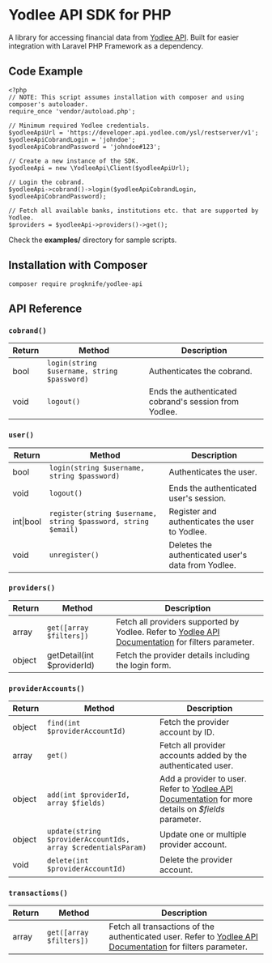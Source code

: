 # Yodlee API SDK for PHP
A library for accessing financial data from
[Yodlee API](https://developer.yodlee.com/Yodlee_API). Built for easier
integration with Laravel PHP Framework as a dependency.

## Code Example
```
<?php
// NOTE: This script assumes installation with composer and using composer's autoloader.
require_once 'vendor/autoload.php';

// Minimum required Yodlee credentials.
$yodleeApiUrl = 'https://developer.api.yodlee.com/ysl/restserver/v1';
$yodleeApiCobrandLogin = 'johndoe';
$yodleeApiCobrandPassword = 'johndoe#123';

// Create a new instance of the SDK.
$yodleeApi = new \YodleeApi\Client($yodleeApiUrl);

// Login the cobrand.
$yodleeApi->cobrand()->login($yodleeApiCobrandLogin, $yodleeApiCobrandPassword);

// Fetch all available banks, institutions etc. that are supported by Yodlee.
$providers = $yodleeApi->providers()->get();
```

Check the **examples/** directory for sample scripts.

## Installation with Composer
`composer require progknife/yodlee-api`

## API Reference

### `cobrand()`
| Return | Method | Description |
|----|----|----|
| bool | `login(string $username, string $password)` | Authenticates the cobrand. |
| void | `logout()` | Ends the authenticated cobrand's session from Yodlee. |

### `user()`
| Return | Method | Description |
|----|----|----|
| bool | `login(string $username, string $password)` | Authenticates the user. |
| void | `logout()` | Ends the authenticated user's session. |
| int\|bool | `register(string $username, string $password, string $email)` | Register and authenticates the user to Yodlee. |
| void | `unregister()` | Deletes the authenticated user's data from Yodlee. |

### `providers()`
| Return | Method | Description |
|----|----|----|
| array | `get([array $filters])` | Fetch all providers supported by Yodlee. Refer to [Yodlee API Documentation](https://developer.yodlee.com/apidocs/index.php#!/providers/getSuggestedSiteDetail) for filters parameter. |
| object | getDetail(int $providerId) | Fetch the provider details including the login form.

### `providerAccounts()`
| Return | Method | Description |
|----|----|----|
| object | `find(int $providerAccountId)` | Fetch the provider account by ID. |
| array | `get()` | Fetch all provider accounts added by the authenticated user. |
| object | `add(int $providerId, array $fields)` | Add a provider to user. Refer to [Yodlee API Documentation](https://developer.yodlee.com/apidocs/index.php#!/providerAccounts/addAccount) for more details on _$fields_ parameter. |
| object | `update(string $providerAccountIds, array $credentialsParam)`| Update one or multiple provider account. |
| void | `delete(int $providerAccountId)` | Delete the provider account. |

### `transactions()`
| Return | Method | Description |
|----|----|----|
| array | `get([array $filters])` | Fetch all transactions of the authenticated user. Refer to [Yodlee API Documentation](https://developer.yodlee.com/apidocs/index.php#!/transactions/getTransactions) for filters parameter. |
